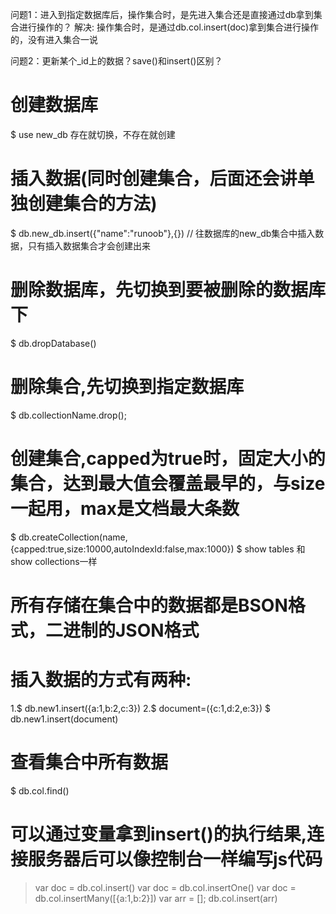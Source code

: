 问题1：进入到指定数据库后，操作集合时，是先进入集合还是直接通过db拿到集合进行操作的？
解决: 操作集合时，是通过db.col.insert(doc)拿到集合进行操作的，没有进入集合一说

问题2：更新某个_id上的数据？save()和insert()区别？



# 创建数据库
$ use new_db 存在就切换，不存在就创建

# 插入数据(同时创建集合，后面还会讲单独创建集合的方法)
$ db.new_db.insert({"name":"runoob"},{}) // 往数据库的new_db集合中插入数据，只有插入数据集合才会创建出来

# 删除数据库，先切换到要被删除的数据库下
$ db.dropDatabase()

# 删除集合,先切换到指定数据库
$ db.collectionName.drop();

# 创建集合,capped为true时，固定大小的集合，达到最大值会覆盖最早的，与size一起用，max是文档最大条数
$ db.createCollection(name,{capped:true,size:10000,autoIndexId:false,max:1000})
$ show tables 和 show collections一样

# 所有存储在集合中的数据都是BSON格式，二进制的JSON格式

# 插入数据的方式有两种:
1.$ db.new1.insert({a:1,b:2,c:3})
2.$ document=({c:1,d:2,e:3})
  $ db.new1.insert(document)

# 查看集合中所有数据
$ db.col.find()

# 可以通过变量拿到insert()的执行结果,连接服务器后可以像控制台一样编写js代码
> var doc = db.col.insert()
> var doc = db.col.insertOne()
> var doc = db.col.insertMany([{a:1,b:2}])
> var arr = []; db.col.insert(arr)


